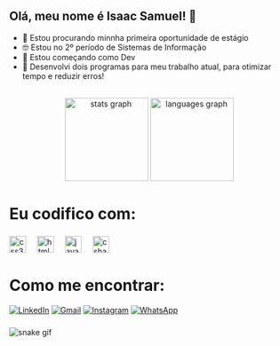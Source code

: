 <h2 align="left">Olá, meu nome é Isaac Samuel! 👋</h2>

- 🔎 Estou procurando minnha primeira oportunidade de estágio
- 🤓 Estou no 2º período de Sistemas de Informação 
- 🚀 Estou começando como Dev
- 🔧 Desenvolvi dois programas para meu trabalho atual, para otimizar tempo e reduzir erros!

<br>

<div align="center">
  <img src="https://github-readme-stats.vercel.app/api?username=isaacsamurai&hide_title=false&hide_rank=false&show_icons=true&include_all_commits=false&count_private=true&disable_animations=false&theme=blue_navy&locale=en&hide_border=false" height="150" alt="stats graph"  />
  <img src="https://github-readme-stats.vercel.app/api/top-langs?username=isaacsamurai&locale=en&hide_title=false&layout=compact&card_width=320&langs_count=5&theme=blue_navy&hide_border=false" height="150" alt="languages graph"  />
</div>

# Eu codifico com:


###

<div align="left">

  <img src="https://cdn.jsdelivr.net/gh/devicons/devicon/icons/css3/css3-original.svg" height="30" alt="css3 logo"  />
  <img width="12" />
  <img src="https://cdn.jsdelivr.net/gh/devicons/devicon/icons/html5/html5-original.svg" height="30" alt="html5 logo"  />
  <img width="12" />
  <img src="https://cdn.jsdelivr.net/gh/devicons/devicon/icons/javascript/javascript-original.svg" height="30" alt="javascript logo"  />
  <img width="12" />
  <img src="https://cdn.jsdelivr.net/gh/devicons/devicon/icons/csharp/csharp-original.svg" height="30" alt="csharp logo"  />
</div>

###

# Como me encontrar:

[![LinkedIn](https://img.shields.io/badge/LinkedIn-0077B5?style=for-the-badge&logo=linkedin&logoColor=white)](https://www.linkedin.com/in/isaac-samuel-dev/)
[![Gmail](https://img.shields.io/badge/Gmail-D14836?style=for-the-badge&logo=gmail&logoColor=white)](https://mail.google.com/)
[![Instagram](https://img.shields.io/badge/Instagram-E4405F?style=for-the-badge&logo=instagram&logoColor=white)](https://www.instagram.com/isaac.samuc/)
[![WhatsApp](https://img.shields.io/badge/WhatsApp-25D366?style=for-the-badge&logo=whatsapp&logoColor=white)](https://wa.me/5531983937546)


###
![snake gif](https://github.com/SEU_USUARIO/SEU_REPOSITORIO/blob/output/github-contribution-grid-snake.svg)

<br clear="both">

###
